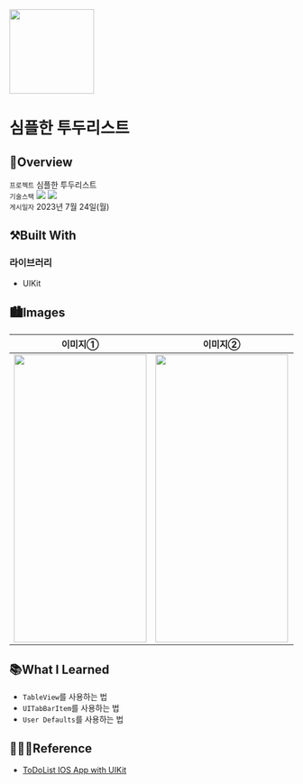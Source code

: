 <img src="https://user-images.githubusercontent.com/21079970/224588704-8340a864-0560-4f13-8586-eac4937dcfe5.png" align="center" width="150" height="150">

# 심플한 투두리스트
## 🍎Overview
`프로젝트` 심플한 투두리스트 <br>
`기술스택` <img src="https://img.shields.io/badge/Swift-F05138?style=flat-square&logo=Swift&logoColor=white"/> <img src="https://img.shields.io/badge/Xcode-147EFB?style=flat-square&logo=Xcode&logoColor=white"/> <br>
`게시일자` 2023년 7월 24일(월) <br>

## ⚒️Built With

### 라이브러리

* UIKit

## 🏙️Images

| 이미지① | 이미지② | 이미지③ | 
| :--: | :--: | :--:
| <img src="https://github.com/rlarjsdn3/simple-to-do-uikit-toy-project/assets/21079970/36d36c98-3473-468a-aa40-54df1236fde2" align="center" width="235" height="511"> | <img src="https://github.com/rlarjsdn3/simple-to-do-uikit-toy-project/assets/21079970/435d5535-f7bd-476d-942e-4490100b5f24" align="center" width="235" height="511"> | <img src="https://github.com/rlarjsdn3/simple-to-do-uikit-toy-project/assets/21079970/2223d0f8-8edf-4470-8604-9f1580c6904f" align="center" width="235" height="511"> |

## 📚What I Learned

* `TableView`를 사용하는 법
* `UITabBarItem`를 사용하는 법
* `User Defaults`를 사용하는 법
 
## 👩🏻‍💻Reference

* [ToDoList IOS App with UIKit](https://iosexample.com/todolist-ios-app-with-ui-kit/)

